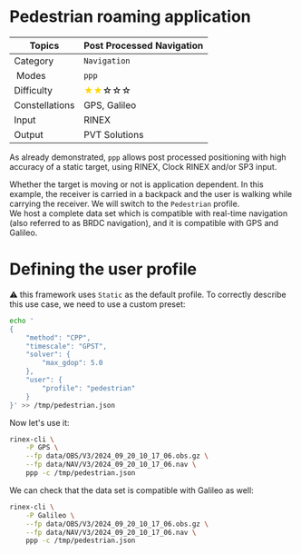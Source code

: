 Pedestrian roaming application
==============================

| Topics         | Post Processed Navigation                                             |
|----------------|-----------------------------------------------------------------------|
| Category       | `Navigation`                                                          |
| Modes          | `ppp`                                                                 |
| Difficulty     | <span style="color:gold"> &#9733;&#9733;</span>&#9734;&#9734;&#9734;  |
| Constellations | GPS, Galileo                                                          |
| Input          | RINEX                                                                 |
| Output         | PVT Solutions                                                         |

As already demonstrated, `ppp` allows post processed positioning with high accuracy of a static target,
using RINEX, Clock RINEX and/or SP3 input.

Whether the target is moving or not is application dependent. In this example, the receiver is carried
in a backpack and the user is walking while carrying the receiver. We will switch to the `Pedestrian` profile.  
We host a complete data set which is compatible with real-time navigation (also referred to as BRDC navigation),
and it is compatible with GPS and Galileo.

Defining the user profile
=========================

:warning: this framework uses `Static` as the default profile. To correctly describe this use case,
we need to use a custom preset:

```bash
echo '
{
    "method": "CPP",
    "timescale": "GPST",
    "solver": {
        "max_gdop": 5.0
    },
    "user": {
        "profile": "pedestrian"
    }
}' >> /tmp/pedestrian.json
```

Now let's use it:

```bash
rinex-cli \
    -P GPS \
    --fp data/OBS/V3/2024_09_20_10_17_06.obs.gz \
    --fp data/NAV/V3/2024_09_20_10_17_06.nav \
    ppp -c /tmp/pedestrian.json
```

We can check that the data set is compatible with Galileo as well:

```bash
rinex-cli \
    -P Galileo \
    --fp data/OBS/V3/2024_09_20_10_17_06.obs.gz \
    --fp data/NAV/V3/2024_09_20_10_17_06.nav \
    ppp -c /tmp/pedestrian.json
```
